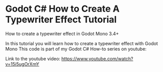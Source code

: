# Godot C# How to Create A Typewriter Effect Tutorial
How to create a typewriter effect in Godot Mono 3.4+

In this tutorial you will learn how to create a typewriter effect with Godot Mono
This code is part of my Godot C# How-to series on youtube:

Link to the youtube video: https://www.youtube.com/watch?v=15i5ugOrXmY
